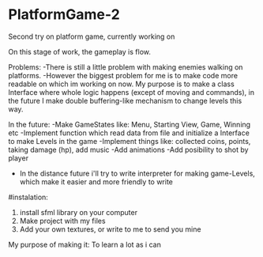 # PlatformGame-2
Second try on platform game, currently working on

On this stage of work, the gameplay is flow. 


Problems:
-There is still a little problem with making enemies walking on platforms. 
-However the biggest problem for me is to make code more readable on which im working on now. My purpose is to make a class Interface
where whole logic happens (except of moving and commands), in the future I make double buffering-like mechanism to change levels this way. 

In the future:
-Make GameStates like: Menu, Starting View, Game, Winning etc
-Implement function which read data from file and initialize a Interface to make Levels in the game
-Implement things like: collected coins, points, taking damage (hp), add music
-Add animations 
-Add posibility to shot by player

- In the distance future i'll try to write interpreter for making game-Levels, which make it easier and more friendly to write

#instalation:
1. install sfml library on your computer
2. Make project with my files
3. Add your own textures, or write to me to send you mine

My purpose of making it:
To learn a lot as i can
